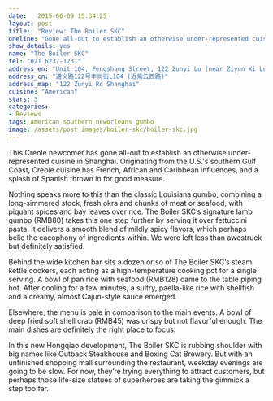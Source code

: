 ```yaml
---
date:   2015-06-09 15:34:25
layout: post
title:  "Review: The Boiler SKC"
oneline: "Gone all-out to establish an otherwise under-represented cuisine in Shanghai"
show_details: yes
name: "The Boiler SKC"
tel: "021 6237-1231"
address_en: "Unit 104, Fengshang Street, 122 Zunyi Lu (near Ziyun Xi Lu)"
address_cn: "遵义路122号丰尚街L104 (近紫云西路)"
address_map: "122 Zunyi Rd Shanghai"
cuisine: "American"
stars: 3
categories:
- Reviews
tags: american southern neworleans gumbo
image: /assets/post_images/boiler-skc/boiler-skc.jpg
---
```

This Creole newcomer has gone all-out to establish an otherwise under-represented cuisine in Shanghai. Originating from the U.S.'s southern Gulf Coast, Creole cuisine has French, African and Caribbean influences, and a splash of Spanish thrown in for good measure.

Nothing speaks more to this than the classic Louisiana gumbo, combining a long-simmered stock, fresh okra and chunks of meat or seafood, with piquant spices and bay leaves over rice. The Boiler SKC’s signature lamb gumbo (RMB80) takes this one step further by serving it over fettuccini pasta. It delivers a smooth blend of mildly spicy flavors, which perhaps belie the cacophony of ingredients within. We were left less than awestruck but definitely satisfied.

Behind the wide kitchen bar sits a dozen or so of The Boiler SKC’s steam kettle cookers, each acting as a high-temperature cooking pot for a single serving. A bowl of pan rice with seafood (RMB128) came to the table piping hot. After cooling for a few minutes, a sultry, paella-like rice with shellfish and a creamy, almost Cajun-style sauce emerged.

Elsewhere, the menu is pale in comparison to the main events. A bowl of deep fried soft shell crab (RMB45) was crispy but not flavorful enough. The main dishes are definitely the right place to focus.

In this new Hongqiao development, The Boiler SKC is rubbing shoulder with big names like Outback Steakhouse and Boxing Cat Brewery. But with an unfinished shopping mall surrounding the restaurant, weekday evenings are going to be slow. For now, they’re trying everything to attract customers, but perhaps those life-size statues of superheroes are taking the gimmick a step too far.